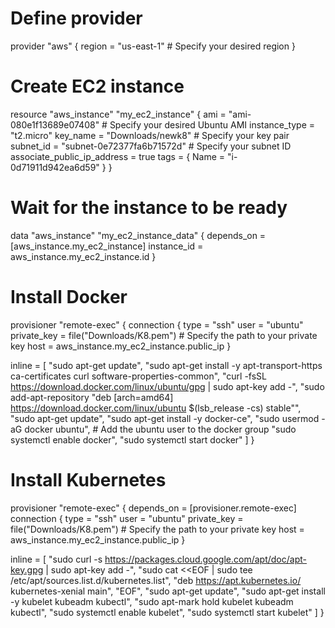 # Define provider
provider "aws" {
  region = "us-east-1"  # Specify your desired region
}

# Create EC2 instance
resource "aws_instance" "my_ec2_instance" {
  ami                    = "ami-080e1f13689e07408"  # Specify your desired Ubuntu AMI
  instance_type          = "t2.micro"
  key_name               = "Downloads/newk8"  # Specify your key pair
  subnet_id              = "subnet-0e72377fa6b71572d"  # Specify your subnet ID
  associate_public_ip_address = true
  tags = {
    Name = "i-0d71911d942ea6d59"
  }
}

# Wait for the instance to be ready
data "aws_instance" "my_ec2_instance_data" {
  depends_on = [aws_instance.my_ec2_instance]
  instance_id = aws_instance.my_ec2_instance.id
}

# Install Docker
provisioner "remote-exec" {
  connection {
    type        = "ssh"
    user        = "ubuntu"
    private_key = file("Downloads/K8.pem")  # Specify the path to your private key
    host        = aws_instance.my_ec2_instance.public_ip
  }

  inline = [
    "sudo apt-get update",
    "sudo apt-get install -y apt-transport-https ca-certificates curl software-properties-common",
    "curl -fsSL https://download.docker.com/linux/ubuntu/gpg | sudo apt-key add -",
    "sudo add-apt-repository \"deb [arch=amd64] https://download.docker.com/linux/ubuntu $(lsb_release -cs) stable\"",
    "sudo apt-get update",
    "sudo apt-get install -y docker-ce",
    "sudo usermod -aG docker ubuntu",  # Add the ubuntu user to the docker group
    "sudo systemctl enable docker",
    "sudo systemctl start docker"
  ]
}

# Install Kubernetes
provisioner "remote-exec" {
  depends_on = [provisioner.remote-exec]
  connection {
    type        = "ssh"
    user        = "ubuntu"
    private_key = file("Downloads/K8.pem")  # Specify the path to your private key
    host        = aws_instance.my_ec2_instance.public_ip
  }

  inline = [
    "sudo curl -s https://packages.cloud.google.com/apt/doc/apt-key.gpg | sudo apt-key add -",
    "sudo cat <<EOF | sudo tee /etc/apt/sources.list.d/kubernetes.list",
    "deb https://apt.kubernetes.io/ kubernetes-xenial main",
    "EOF",
    "sudo apt-get update",
    "sudo apt-get install -y kubelet kubeadm kubectl",
    "sudo apt-mark hold kubelet kubeadm kubectl",
    "sudo systemctl enable kubelet",
    "sudo systemctl start kubelet"
  ]
}
